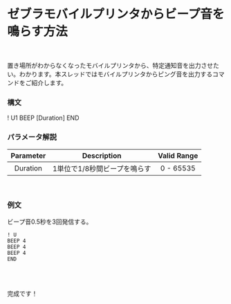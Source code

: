 # ゼブラモバイルプリンタからビープ音を鳴らす方法

</br>


置き場所がわからなくなったモバイルプリンタから、特定通知音を出力させたい。わかります。本スレッドではモバイルプリンタからピング音を出力するコマンドをご紹介します。
</br>



### 構文

! U1 BEEP [Duration]<CR><LF> END
</br>

### パラメータ解説

|Parameter| Description| Valid Range|
|:-:|:-:|:-:|
| Duration |  1単位で1/8秒間ビープを鳴らす | 0 - 65535
</br>

### 例文

ビープ音0.5秒を3回発信する。

    ! U 
    BEEP 4 
    BEEP 4 
    BEEP 4 
    END

</br>
</br>

完成です！